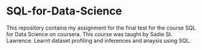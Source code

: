 # SQL-for-Data-Science
This repository contains my assignment for the final test for the course SQL for Data Science on coursera.
This course was taught by Sadie St. Lawrence.
Learnt dataset profiling and inferences and anaysis using SQL.

